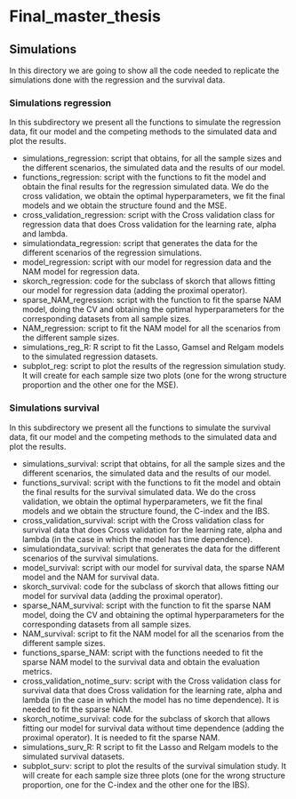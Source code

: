 # Final_master_thesis

## Simulations

In this directory we are going to show all the code needed to replicate the simulations done with the regression and the survival data.

### Simulations regression

In this subdirectory we present all the functions to simulate the regression data, fit our model and the competing methods to the simulated data and plot the results.

  * simulations_regression: script that obtains, for all the sample sizes and the different scenarios, the simulated data and the results of our model.
  * functions_regression: script with the functions to fit the model and obtain the final results for the regression simulated data. We do the cross validation, we obtain the optimal hyperparameters, we fit the final models and we obtain the structure found and the MSE.
  * cross_validation_regression: script with the Cross validation class for regression data that does Cross validation for the learning rate, alpha and lambda.
  * simulationdata_regression: script that generates the data for the different scenarios of the regression simulations.
  * model_regression: script with our model for regression data and the NAM model for regression data.
  * skorch_regression: code for the subclass of skorch that allows fitting our model for regression data (adding the proximal operator).
  * sparse_NAM_regression: script with the function to fit the sparse NAM model, doing the CV and obtaining the optimal hyperparameters for the corresponding datasets from all sample sizes.
  * NAM_regression: script to fit the NAM model for all the scenarios from the different sample sizes.
  * simulations_reg_R: R script to fit the Lasso, Gamsel and Relgam models to the simulated regression datasets.
  * subplot_reg: script to plot the results of the regression simulation study. It will create for each sample size two plots (one for the wrong structure proportion and the other one for the MSE).


### Simulations survival

In this subdirectory we present all the functions to simulate the survival data, fit our model and the competing methods to the simulated data and plot the results.

  * simulations_survival: script that obtains, for all the sample sizes and the different scenarios, the simulated data and the results of our model.
  * functions_survival: script with the functions to fit the model and obtain the final results for the survival simulated data. We do the cross validation, we obtain the optimal hyperparameters, we fit the final models and we obtain the structure found, the C-index and the IBS.
  * cross_validation_survival: script with the Cross validation class for survival data that does Cross validation for the learning rate, alpha and lambda (in the case in which the model has time dependence).
  * simulationdata_survival: script that generates the data for the different scenarios of the survival simulations.
  * model_survival: script with our model for survival data, the sparse NAM model and the NAM for survival data.
  * skorch_survival: code for the subclass of skorch that allows fitting our model for survival data (adding the proximal operator).
  * sparse_NAM_survival: script with the function to fit the sparse NAM model, doing the CV and obtaining the optimal hyperparameters for the corresponding datasets from all sample sizes.
  * NAM_survival: script to fit the NAM model for all the scenarios from the different sample sizes.
  * functions_sparse_NAM: script with the functions needed to fit the sparse NAM model to the survival data and obtain the evaluation metrics.
  * cross_validation_notime_surv: script with the Cross validation class for survival data that does Cross validation for the learning rate, alpha and lambda (in the case in which the model has no time dependence). It is needed to fit the sparse NAM.
  * skorch_notime_survival: code for the subclass of skorch that allows fitting our model for survival data without time dependence (adding the proximal operator). It is needed to fit the sparse NAM.
  * simulations_surv_R: R script to fit the Lasso and Relgam models to the simulated survival datasets.
  * subplot_surv: script to plot the results of the survival simulation study. It will create for each sample size three plots (one for the wrong structure proportion, one for the C-index and the other one for the IBS).
